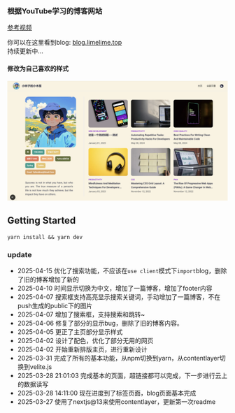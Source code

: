 ### 根据YouTube学习的博客网站
[参考视频](https://www.youtube.com/watch?v=1QGLHOaRLwM&list=WL&index=4&t=6283s)

你可以在这里看到blog: [blog.limelime.top](https://blog.limelime.top) <br/>
持续更新中...

#### 修改为自己喜欢的样式
![主页](public/main_page.png)

## Getting Started
```
yarn install && yarn dev
```

### update
 - 2025-04-15 优化了搜索功能，不应该在`use client`模式下`import`blog，删除了旧的博客增加了新的
 - 2025-04-10 时间显示切换为中文，增加了一篇博客，增加了footer内容
 - 2025-04-07 搜索框支持高亮显示搜索关键词，手动增加了一篇博客，不在push生成的public下的图片
 - 2025-04-07 增加了搜索框，支持搜索和跳转~
 - 2025-04-06 修复了部分的显示bug，删除了旧的博客内容。
 - 2025-04-05 更正了主页部分显示样式
 - 2025-04-02 设计了配色，优化了部分无用的网页
 - 2025-04-02 开始重新排版主页，进行重新设计
 - 2025-03-31 完成了所有的基本功能，从npm切换到yarn，从contentlayer切换到velite.js
 - 2025-03-28 21:01:03 完成基本的页面，超链接都可以完成，下一步进行云上的数据读写
 - 2025-03-28 14:11:00 现在进度到了标签页面，blog页面基本完成
 - 2025-03-27 使用了nextjs@13来使用contentlayer，更新第一次readme
  